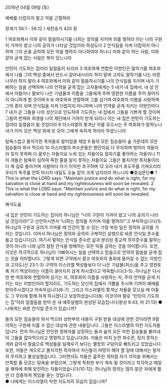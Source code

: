 2016년 04월 09일 (토)

예배를 더럽히지 말고 악을 근절하라



창세기 56:1 - 56:12 / 새찬송가 420 장


1 여호와께서 이와 같이 말씀하시기를 너희는 정의를 지키며 의를 행하라 이는 나의 구원이 가까이 왔고 나의 공의가 나타날 것임이라 하셨도다 2 안식일을 지켜 더럽히지 아니하며 그의 손을 금하여 모든 악을 행하지 아니하여야 하나니 이와 같이 하는 사람, 이와 같이 굳게 잡는 사람은 복이 있느니라

만민이 기도하는 집이라 일컬음이 되리라 
3 여호와께 연합한 이방인은 말하기를 여호와께서 나를 그의 백성 중에서 반드시 갈라내시리라 하지 말며 고자도 말하기를 나는 마른 나무라 하지 말라  4 여호와께서 이와 같이 말씀하시기를 나의 안식일을 지키며 내가 기뻐하는 일을 선택하며 나의 언약을 굳게 잡는 고자들에게는 5 내가 내 집에서, 내 성 안에서 아들이나 딸보다 나은 기념물과 이름을 그들에게 주며 영원한 이름을 주어 끊어지지 아니하게 할 것이며 6 또 여호와와 연합하여 그를 섬기며 여호와의 이름을 사랑하며 그의 종이 되며 안식일을 지켜 더럽히지 아니하며 나의 언약을 굳게 지키는 이방인마다 7 내가 곧 그들을 나의 성산으로 인도하여 기도하는 내 집에서 그들을 기쁘게 할 것이며 그들의 번제와 희생을 나의 제단에서 기꺼이 받게 되리니 이는 내 집은 만민이 기도하는 집이라 일컬음이 될 것임이라 8 이스라엘의 쫓겨난 자를 모으시는 주 여호와가 말하노니 내가 이미 모은 백성 외에 또 모아 그에게 속하게 하리라 하셨느니라

탐욕스럽고 몰지각한 목자들로 말미암을 재앙
9 들의 모든 짐승들아 숲 가운데의 모든 짐승들아 와서 먹으라 10 이스라엘의 파수꾼들은 맹인이요 다 무지하며 벙어리 개들이라 짖지 못하며 다 꿈꾸는 자들이요 누워 있는 자들이요 잠자기를 좋아하는 자들이니 11 이 개들은 탐욕이 심하여 족한 줄을 알지 못하는 자들이요 그들은 몰지각한 목자들이라 다 제 길로 돌아가며 사람마다 자기 이익만 추구하며 12 오라 내가 포도주를 가져오리라 우리가 독주를 잔뜩 마시자 내일도 오늘 같이 크게 넘치리라 하느니라
●중심문단● 1 This is what the LORD says: "Maintain justice and do what is right, for my salvation is close at hand and my righteousness will soon be revealed. 2 This is what the LORD says: "Maintain justice and do what is right, for my salvation is close at hand and my righteousness will soon be revealed.

해석도움





내 집은 만민이 기도하는 집이라 
하나님은 “나의 구원이 가까이 왔고 나의 공의가 나타날 것임이라!”고 선언하시면서 “너희는 정의를 지키며 의를 행하라!”고 부탁하십니다(1). 하나님의 구원과 공의가 가까울 때 인간이 할 수 있는 가장 복된 일은 정의와 공의를 가지는 것입니다. 이어서 하나님은 정의와 공의의 구체적인 실행으로 바른 안식일 준수를 들고 있습니다(2). 여기서 말하는 안식일 준수란 삶과 분리된 종교적 의무준수를 말하는 것이 아니라 나와 남의 참된 안식을 방해하는 모든 악을 금하는 것을 의미합니다. 또한, 이것은 적극적으로 하나님이 기뻐하시는 일을 선택하고 믿음으로 언약의 말씀을 굳게 잡는 것을 의미합니다. 그렇게 되면 구약에서 결코 여호와의 총회에 들어갈 수 없는 이방인과 고자도(신 23:1-3) 구약의 이스라엘 백성들보다 더 나은 기념물(처소)을 주고 영원토록 자기 백성이라는 이름이 끊어지지 않게 하시겠다고 약속합니다(3-5). 하나님은 다시 한 번 여호와와 연합하여 섬기는 자, 여호와의 이름을 사랑하는 자, 주의 언약을 굳게 지키는 자는 이방인이라 할지라도, 기도하는 당신의 집에서 기쁨을 주시며 기꺼이 예배를 받아주시겠다고 약속하십니다(6-7). 그리고 이스라엘의 쫓겨난 자들을 모으실 때 이들도 그 무리에 함께 하게 하시겠다고 보장하셨습니다(8). 이것이야 말로 “만민이 기도하는 집”이라 일컬음을 받아 온 새 예루살렘의 완성된 모습입니다(왕상 8:43, 마 21:13)
●나에게는 바른 안식일 준수가 있습니까?

들의 모든 짐승들아 와서 먹으라
상반부의 내용이 구원 받을 대상에 관한 것이라면 9절 이하는 구원에 이를 수 없는 대상에 관한 내용입니다. 그들은 이스라엘의 악한 지도자들입니다. 먼저 하나님은 잔인한 정복자를 상징하는 들과 숲의 모든 악한 짐승들을 불러내어 그들을 잡아먹으라고 명령하고 있습니다(9). 저들은 마치 눈먼 파수꾼, 짖지 못하는 개와 같아서 말씀으로 백성들을 일깨우기 보다는  멸망의 구덩이로 빠트리고 있었습니다. 또한, 저들은 게으르고 몰지각한 목자여서 자신들이 마땅히 해야 할 일에 대해서는 철저히 무지하고 불성실했습니다. 그러면서도 저들은 굶주린 개처럼 자기 이익을 위해서는 만족할 줄 모르는 탐욕을 부렸으며, 그렇게 착취한 부가 계속 될 것이라고 착각하고 매일을 쾌락에 취해 탕진하는 자들이었습니다(10-12). 하나님의 정의는 많이 맡은 자에게 훨씬 더 엄중하게 책임을 묻는 것입니다.  
● 나에게는 이스라엘의 악한 지도자의 모습이 없습니까?